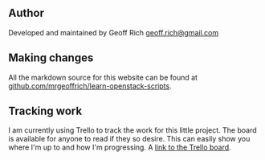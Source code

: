 ## Author

Developed and maintained by Geoff Rich <geoff.rich@gmail.com>

## Making changes

All the markdown source for this website can be found at [github.com/mrgeoffrich/learn-openstack-scripts](https://github.com/mrgeoffrich/learn-openstack-website).

## Tracking work

I am currently using Trello to track the work for this little project. The board is available for anyone to read if they so desire. This can easily show you where I'm up to and how I'm progressing. A [link to the Trello board](https://trello.com/b/JYP6QyQm/learnopenstack).